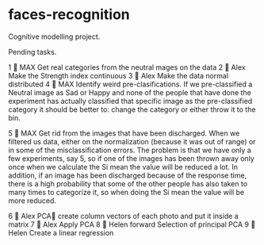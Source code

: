 # faces-recognition
Cognitive modelling project. 

Pending tasks.


1  MAX
 Get real categories from the neutral mages on the data
2  Alex
 Make the Strength index continuous
3  Alex
Make the data normal distributed 
4  MAX
 Identify weird pre-clasifications. If we pre-classified a Neutral image as Sad or Happy and none of the people that have done the experiment has actually classified that specific image as the pre-classified category it should be better to: change the category or either throw it to the bin.

5  MAX
Get rid from the images that have been discharged. When we filtered us
data, either on the normalization (because it was out of range) or in some
of the misclassification errors. The problem is that we have only a few
experiments, say 5, so if one of the images has been thrown away only once
when we calculate the Si mean the value will be reduced a lot. In addition,
if an image has been discharged because of the response time, there is a high
probability that some of the other people has also taken to many times to
categorize it, so when doing the Si mean the value will be more reduced.

6  Alex
PCA create column vectors of each photo and put it inside a matrix 
7  Alex
Apply PCA 
8  Helen
forward Selection of principal PCA
9  Helen
Create a linear regression 




